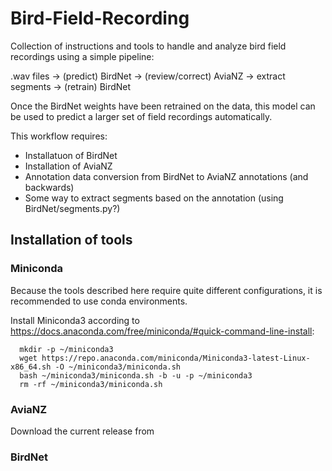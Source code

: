 # Bird-Field-Recording
Collection of instructions and tools to handle and analyze bird field recordings using a simple pipeline:

.wav files → (predict) BirdNet → (review/correct) AviaNZ → extract segments → (retrain) BirdNet

Once the BirdNet weights have been retrained on the data, this model can be used to predict a larger set of field recordings automatically.

This workflow requires:
- Installatuon of BirdNet
- Installation of AviaNZ
- Annotation data conversion from BirdNet to AviaNZ annotations (and backwards)
- Some way to extract segments based on the annotation (using BirdNet/segments.py?)


## Installation of tools

### Miniconda

Because the tools described here require quite different configurations, it is recommended to use conda environments.

Install Miniconda3 according to https://docs.anaconda.com/free/miniconda/#quick-command-line-install:
```
  mkdir -p ~/miniconda3
  wget https://repo.anaconda.com/miniconda/Miniconda3-latest-Linux-x86_64.sh -O ~/miniconda3/miniconda.sh
  bash ~/miniconda3/miniconda.sh -b -u -p ~/miniconda3
  rm -rf ~/miniconda3/miniconda.sh
```
### AviaNZ

Download the current release from 

### BirdNet
